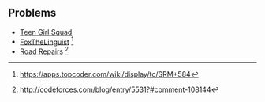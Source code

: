 ---
...

## Problems
* [Teen Girl Squad](https://uva.onlinejudge.org/external/111/11183.pdf)
* [FoxTheLinguist](https://community.topcoder.com/stat?c=problem_statement&pm=12614&rd=15696) [^1]
* [Road Repairs](http://codeforces.com/contest/240/problem/E) [^2]

[^1]: <https://apps.topcoder.com/wiki/display/tc/SRM+584>
[^2]: <http://codeforces.com/blog/entry/5531?#comment-108144>
